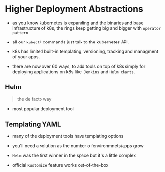 # Higher Deployment Abstractions

- as you know kubernetes is expanding and the binaries and base infrastructure
of k8s, the rings keep getting big and bigger with `operator pattern`

- all our `kubectl` commands just talk to the kubernetes API.

- k8s has limited built-in templating, versioning, tracking and managment of
your apps.

- there are now over 60 ways, to add tools on top of k8s simply for deploying
applications on k8s like: `Jenkins` and `Helm charts`.

## Helm

> the de facto way

- most popular deployment tool

## Templating YAML

- many of the deployment tools have templating options

- you'll need a solution as the number o fenvironmnets/apps grow

- `Helm` was the first winner in the space but it's a little complex

- official `Kustomize` feature works out-of-the-box
